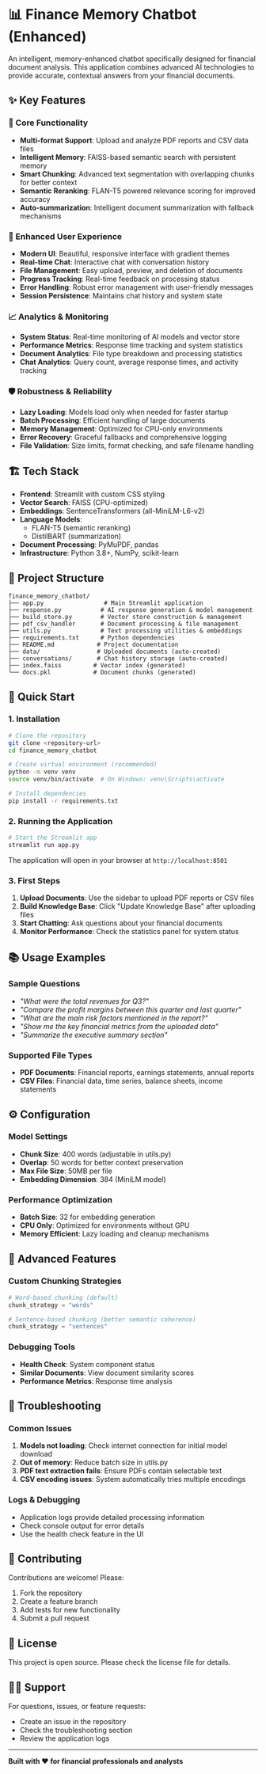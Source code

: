 # 📊 Finance Memory Chatbot (Enhanced)

An intelligent, memory-enhanced chatbot specifically designed for financial document analysis. This application combines advanced AI technologies to provide accurate, contextual answers from your financial documents.

## ✨ Key Features

### 🎯 Core Functionality
- **Multi-format Support**: Upload and analyze PDF reports and CSV data files
- **Intelligent Memory**: FAISS-based semantic search with persistent memory
- **Smart Chunking**: Advanced text segmentation with overlapping chunks for better context
- **Semantic Reranking**: FLAN-T5 powered relevance scoring for improved accuracy
- **Auto-summarization**: Intelligent document summarization with fallback mechanisms

### 🚀 Enhanced User Experience
- **Modern UI**: Beautiful, responsive interface with gradient themes
- **Real-time Chat**: Interactive chat with conversation history
- **File Management**: Easy upload, preview, and deletion of documents
- **Progress Tracking**: Real-time feedback on processing status
- **Error Handling**: Robust error management with user-friendly messages
- **Session Persistence**: Maintains chat history and system state

### 📈 Analytics & Monitoring
- **System Status**: Real-time monitoring of AI models and vector store
- **Performance Metrics**: Response time tracking and system statistics
- **Document Analytics**: File type breakdown and processing statistics
- **Chat Analytics**: Query count, average response times, and activity tracking

### 🛡️ Robustness & Reliability
- **Lazy Loading**: Models load only when needed for faster startup
- **Batch Processing**: Efficient handling of large documents
- **Memory Management**: Optimized for CPU-only environments
- **Error Recovery**: Graceful fallbacks and comprehensive logging
- **File Validation**: Size limits, format checking, and safe filename handling

## 🏗️ Tech Stack

- **Frontend**: Streamlit with custom CSS styling
- **Vector Search**: FAISS (CPU-optimized)
- **Embeddings**: SentenceTransformers (all-MiniLM-L6-v2)
- **Language Models**: 
  - FLAN-T5 (semantic reranking)
  - DistilBART (summarization)
- **Document Processing**: PyMuPDF, pandas
- **Infrastructure**: Python 3.8+, NumPy, scikit-learn

## 📂 Project Structure

```
finance_memory_chatbot/
├── app.py                 # Main Streamlit application
├── response.py           # AI response generation & model management
├── build_store.py        # Vector store construction & management
├── pdf_csv_handler       # Document processing & file management
├── utils.py              # Text processing utilities & embeddings
├── requirements.txt      # Python dependencies
├── README.md            # Project documentation
├── data/                # Uploaded documents (auto-created)
├── conversations/       # Chat history storage (auto-created)
├── index.faiss         # Vector index (generated)
└── docs.pkl            # Document chunks (generated)
```

## 🚀 Quick Start

### 1. Installation

```bash
# Clone the repository
git clone <repository-url>
cd finance_memory_chatbot

# Create virtual environment (recommended)
python -m venv venv
source venv/bin/activate  # On Windows: venv\Scripts\activate

# Install dependencies
pip install -r requirements.txt
```

### 2. Running the Application

```bash
# Start the Streamlit app
streamlit run app.py
```

The application will open in your browser at `http://localhost:8501`

### 3. First Steps

1. **Upload Documents**: Use the sidebar to upload PDF reports or CSV files
2. **Build Knowledge Base**: Click "Update Knowledge Base" after uploading files
3. **Start Chatting**: Ask questions about your financial documents
4. **Monitor Performance**: Check the statistics panel for system status

## 📚 Usage Examples

### Sample Questions

- *"What were the total revenues for Q3?"*
- *"Compare the profit margins between this quarter and last quarter"*
- *"What are the main risk factors mentioned in the report?"*
- *"Show me the key financial metrics from the uploaded data"*
- *"Summarize the executive summary section"*

### Supported File Types

- **PDF Documents**: Financial reports, earnings statements, annual reports
- **CSV Files**: Financial data, time series, balance sheets, income statements

## ⚙️ Configuration

### Model Settings
- **Chunk Size**: 400 words (adjustable in utils.py)
- **Overlap**: 50 words for better context preservation
- **Max File Size**: 50MB per file
- **Embedding Dimension**: 384 (MiniLM model)

### Performance Optimization
- **Batch Size**: 32 for embedding generation
- **CPU Only**: Optimized for environments without GPU
- **Memory Efficient**: Lazy loading and cleanup mechanisms

## 🔧 Advanced Features

### Custom Chunking Strategies
```python
# Word-based chunking (default)
chunk_strategy = "words"

# Sentence-based chunking (better semantic coherence)
chunk_strategy = "sentences"
```

### Debugging Tools
- **Health Check**: System component status
- **Similar Documents**: View document similarity scores
- **Performance Metrics**: Response time analysis

## 🐛 Troubleshooting

### Common Issues

1. **Models not loading**: Check internet connection for initial model download
2. **Out of memory**: Reduce batch size in utils.py
3. **PDF text extraction fails**: Ensure PDFs contain selectable text
4. **CSV encoding issues**: System automatically tries multiple encodings

### Logs & Debugging
- Application logs provide detailed processing information
- Check console output for error details
- Use the health check feature in the UI

## 🤝 Contributing

Contributions are welcome! Please:
1. Fork the repository
2. Create a feature branch
3. Add tests for new functionality
4. Submit a pull request

## 📄 License

This project is open source. Please check the license file for details.

## 🙋‍♂️ Support

For questions, issues, or feature requests:
- Create an issue in the repository
- Check the troubleshooting section
- Review the application logs

---

**Built with ❤️ for financial professionals and analysts**
